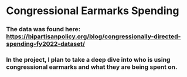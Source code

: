 # Congressional Earmarks Spending
### The data was found here: https://bipartisanpolicy.org/blog/congressionally-directed-spending-fy2022-dataset/
### In the project, I plan to take a deep dive into who is using congressional earmarks and what they are being spent on.
